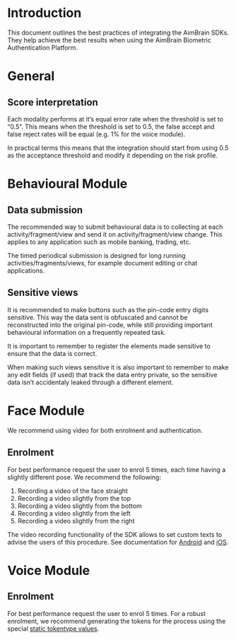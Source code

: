 # Introduction

This document outlines the best practices of integrating the AimBrain SDKs. They help achieve the best results when using the AimBrain Biometric Authentication Platform.

# General

## Score interpretation

Each modality performs at it’s equal error rate when the threshold is set to “0.5”. This means when the threshold is set to 0.5, the false accept and false reject rates will be equal (e.g. 1% for the voice module).

In practical terms this means that the integration should start from using 0.5 as the acceptance threshold and modify it depending on the risk profile.

# Behavioural Module

## Data submission

The recommended way to submit behavioural data is to collecting at each activity/fragment/view and send it on activity/fragment/view change. This applies to any application such as mobile banking, trading, etc.

The timed periodical submission is designed for long running activities/fragments/views, for example document editing or chat applications.

## Sensitive views

It is recommended to make buttons such as the pin-code entry digits sensitive. This way the data sent is obfuscated and cannot be reconstructed into the original pin-code, while still providing important behavioural information on a frequently repeated task.

It is important to remember to register the elements made sensitive to ensure that the data is correct.

When making such views sensitive it is also important to remember to make any edit fields (if used) that track the data entry private, so the sensitive data isn’t accidentaly leaked through a different element.

# Face Module

We recommend using video for both enrolment and authentication.

## Enrolment

For best performance request the user to enrol 5 times, each time having a slightly different pose. We recommend the following:

1. Recording a video of the face straight
2. Recording a video slightly from the top
3. Recording a video slightly from the bottom
4. Recording a video slightly from the left
5. Recording a video slightly from the right

The video recording functionality of the SDK allows to set custom texts to advise the users of this procedure. See documentation for [Android](https://github.com/aimbrain/aimbrain-android-sdk#recording-video-of-users-face) and [iOS](https://github.com/aimbrain/aimbrain-ios-sdk#recording-video-of-the-users-face).

# Voice Module

## Enrolment

For best performance request the user to enrol 5 times. For a robust enrolment, we recommend generating the tokens for the process using the special [static tokentype values](https://aimbrain.github.io/aimbrain-api/#v1-voice-token).
